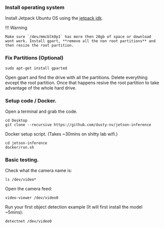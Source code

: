 ### Install operating system
Install Jetpack Ubuntu OS using the [jetpack jdk]().

!!! Warning

    Make sure `/dev/mmcblk0p1` has more then 28gb of space or download wont work. Install gpart, **remove all the non root partitions** and then resize the root partition.

### Fix Partitions (Optional)
```
sudo apt-get install gparted
```

Open gpart and find the drive with all the partitions. Delete everything evcept the root partition. Once that happens resive the root partition to take advantage of the whole hard drive.

### Setup code / Docker.
Open a terminal and grab the code.
```
cd Desktop
git clone --recursive https://github.com/dusty-nv/jetson-inference
```

Docker setup script. (Takes ~30mins on shitty lab wifi.)
```
cd jetson-inference
docker/run.sh
```

### Basic testing.
Check what the camera name is:
```
ls /dev/video*
```

Open the camera feed:
```
video-viewer /dev/video0
```

Run your first object detection example (It will first install the model ~5mins):
```
detectnet /dev/video0
```
